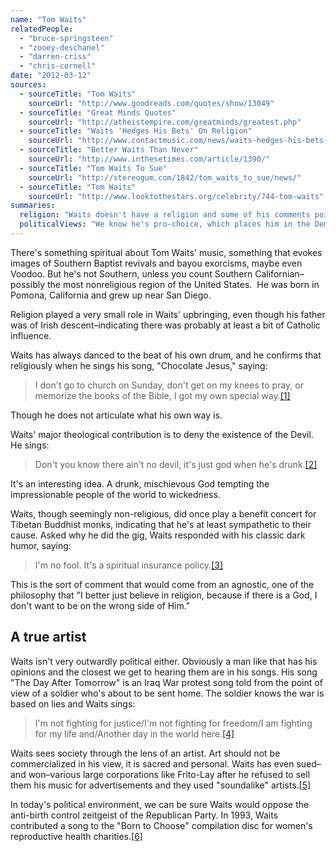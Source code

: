 ```yaml
---
name: "Tom Waits"
relatedPeople:
  - "bruce-springsteen"
  - "zooey-deschanel"
  - "darren-criss"
  - "chris-cornell"
date: "2012-03-12"
sources:
  - sourceTitle: "Tom Waits"
    sourceUrl: "http://www.goodreads.com/quotes/show/13049"
  - sourceTitle: "Great Minds Quotes"
    sourceUrl: "http://atheistempire.com/greatminds/greatest.php"
  - sourceTitle: "Waits 'Hedges His Bets' On Religion"
    sourceUrl: "http://www.contactmusic.com/news/waits-hedges-his-bets-on-religion_1031583"
  - sourceTitle: "Better Waits Than Never"
    sourceUrl: "http://www.inthesetimes.com/article/1390/"
  - sourceTitle: "Tom Waits To Sue"
    sourceUrl: "http://stereogum.com/1842/tom_waits_to_sue/news/"
  - sourceTitle: "Tom Waits"
    sourceUrl: "http://www.looktothestars.org/celebrity/744-tom-waits"
summaries:
  religion: "Waits doesn't have a religion and some of his comments point to agnosticism."
  politicalViews: "We know he's pro-choice, which places him in the Democrat/liberal camp."
---
```


There's something spiritual about Tom Waits' music, something that evokes images of Southern Baptist revivals and bayou exorcisms, maybe even Voodoo. But he's not Southern, unless you count Southern Californian–possibly the most nonreligious region of the United States.  He was born in Pomona, California and grew up near San Diego.

Religion played a very small role in Waits' upbringing, even though his father was of Irish descent–indicating there was probably at least a bit of Catholic influence.

Waits has always danced to the beat of his own drum, and he confirms that religiously when he sings his song, "Chocolate Jesus," saying:

>I don't go to church on Sunday, don't get on my knees to pray, or memorize the books of the Bible, I got my own special way.<a class="source-citation" href="#http%3A%2F%2Fwww.goodreads.com%2Fquotes%2Fshow%2F13049" title="Tom Waits">[1]</a>

Though he does not articulate what his own way is.

Waits' major theological contribution is to deny the existence of the Devil. He sings:

>Don't you know there ain't no devil, it's just god when he's drunk.<a class="source-citation" href="#http%3A%2F%2Fatheistempire.com%2Fgreatminds%2Fgreatest.php" title="Great Minds Quotes">[2]</a>

It's an interesting idea. A drunk, mischievous God tempting the impressionable people of the world to wickedness.

Waits, though seemingly non-religious, did once play a benefit concert for Tibetan Buddhist monks, indicating that he's at least sympathetic to their cause. Asked why he did the gig, Waits responded with his classic dark humor, saying:

>I'm no fool. It's a spiritual insurance policy.<a class="source-citation" href="#http%3A%2F%2Fwww.contactmusic.com%2Fnews%2Fwaits-hedges-his-bets-on-religion_1031583" title="Waits &apos;Hedges His Bets&apos; On Religion">[3]</a>

This is the sort of comment that would come from an agnostic, one of the philosophy that "I better just believe in religion, because if there is a God, I don't want to be on the wrong side of Him."


## A true artist

Waits isn't very outwardly political either. Obviously a man like that has his opinions and the closest we get to hearing them are in his songs. His song "The Day After Tomorrow" is an Iraq War protest song told from the point of view of a soldier who's about to be sent home. The soldier knows the war is based on lies and Waits sings:

>I'm not fighting for justice/I'm not fighting for freedom/I am fighting for my life and/Another day in the world here.<a class="source-citation" href="#http%3A%2F%2Fwww.inthesetimes.com%2Farticle%2F1390%2F" title="Better Waits Than Never">[4]</a>

Waits sees society through the lens of an artist. Art should not be commercialized in his view, it is sacred and personal. Waits has even sued–and won–various large corporations like Frito-Lay after he refused to sell them his music for advertisements and they used "soundalike" artists.<a class="source-citation" href="#http%3A%2F%2Fstereogum.com%2F1842%2Ftom_waits_to_sue%2Fnews%2F" title="Tom Waits To Sue">[5]</a>

In today's political environment, we can be sure Waits would oppose the anti-birth control zeitgeist of the Republican Party. In 1993, Waits contributed a song to the "Born to Choose" compilation disc for women's reproductive health charities.<a class="source-citation" href="#http%3A%2F%2Fwww.looktothestars.org%2Fcelebrity%2F744-tom-waits" title="Tom Waits">[6]</a>